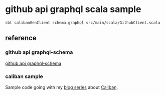 # github api graphql scala sample

```
sbt calibanGenClient schema.graphql src/main/scala/GithubClient.scala
```

## reference
### github api graphql-schema
[github api graphql-schema](https://github.com/octokit/graphql-schema)

### caliban sample
Sample code going with my [blog series](https://medium.com/@ghostdogpr/graphql-in-scala-with-caliban-part-1-8ceb6099c3c2) about [Caliban](https://github.com/ghostdogpr/caliban).
